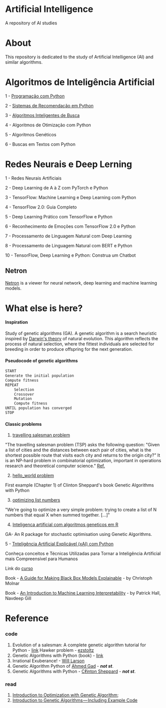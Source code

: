 # Artificial Intelligence

A repository of AI studies

# About

This repository is dedicated to the study of Artificial Intelligence (AI) and similar algorithms.

# Algoritmos de Inteligência Artificial

1 - [Programação com Python](https://github.com/renatogcruz/python/tree/master/python_guia_IAexpert)  

2 - [Sistemas de Recomendação em Python](https://github.com/renatogcruz/Artificial_Intelligence/tree/master/1_Artificial_Intelligence_Algorithms/2_sistemas_de_recomendacao)

3 - [Algoritmos Inteligentes de Busca](https://github.com/renatogcruz/Artificial_Intelligence/tree/master/1_Artificial_Intelligence_Algorithms/3_algoritmos_inteligentes_de_busca)                            

4 - Algoritmos de Otimização com Python

5 - Algoritmos Genéticos                                        

6 - Buscas em Textos com Python       

# Redes Neurais e Deep Lerning

1 - Redes Neurais Artificiais   

2 - Deep Learning de A à Z com PyTorch e Python 

3 - TensorFlow: Machine Learning e Deep Learning com Python 

4 - TensorFlow 2.0: Guia Completo 

5 - Deep Learning Prático com TensorFlow e Python 

6 - Reconhecimento de Emoções com TensorFlow 2.0 e Python 

7 - Processamento de Linguagem Natural com Deep Learning 

8 - Processamento de Linguagem Natural com BERT e Python

10 - TensorFlow, Deep Learning e Python: Construa um Chatbot 

## Netron

[Netron](https://github.com/lutzroeder/netron) is a viewer for neural network, deep learning and machine learning models.

# What else is here?

#### Inspiration

Study of genetic algorithms (GA). A genetic algorithm is a search heuristic inspired by [Darwin's theory](https://en.wikipedia.org/wiki/Evolution) of natural evolution. This algorithm reflects the process of natural selection, where the fittest individuals are selected for breeding in order to produce offspring for the next generation.

#### Pseudocode of genetic algorithms

```python
START
Generate the initial population
Compute fitness
REPEAT
    Selection
    Crossover
    Mutation
    Compute fitness
UNTIL population has converged
STOP
```
#### Classic problems

1. [travelling salesman problem](https://github.com/renatogcruz/Evolutionary-computing/tree/master/ga_examples/hawker_problem)

"The travelling salesman problem (TSP) asks the following question: "Given a list of cities and the distances between each pair of cities, what is the shortest possible route that visits each city and returns to the origin city?" It is an NP-hard problem in combinatorial optimization, important in operations research and theoretical computer science." [Ref.](https://en.wikipedia.org/wiki/Travelling_salesman_problem)

2. [hello_world problem](https://github.com/renatogcruz/Evolutionary-computing/tree/master/ga_examples/hello_world)

First example (Chapter 1) of Clinton Sheppard's book Genetic Algorithms with Python

3. [optimizing list numbers](https://lethain.com/genetic-algorithms-cool-name-damn-simple/)

"We're going to optimize a very simple problem: trying to create a list of N numbers that equal X when summed together. [...]" 

4. [Inteligenca artificial com algoritmos geneticos em R](https://github.com/renatogcruz/R/tree/main/Inteligenca_artificial_com_algoritmos_geneticos_em_R)

GA- An R package for stochastic optimisation using Genetic Algorithms.

5 - [Tnteligência Artificial Explicável (xAI) com Python](https://github.com/renatogcruz/python/tree/master/inteligencia_artifical_explicavel)

Conheça conceitos e Técnicas Utilizadas para Tornar a Inteligência Artificial mais Compreensível para Humanos

Link do [curso](https://www.udemy.com/course/inteligencia-artificial-explicavel/)

Book - [A Guide for Making Black Box Models Explainable](https://christophm.github.io/interpretable-ml-book/) - by Christoph Molnar

Book - [An Introduction to Machine Learning Interpretability](https://www.oreilly.com/library/view/an-introduction-to/9781098115487/) - by Patrick Hall, Navdeep Gill


# Reference

### code
1. Evolution of a salesman: A complete genetic algorithm tutorial for Python - [link](https://towardsdatascience.com/evolution-of-a-salesman-a-complete-genetic-algorithm-tutorial-for-python-6fe5d2b3ca35)
Hawker problem - [ezstoltz](https://github.com/ezstoltz/genetic-algorithm/blob/master/genetic_algorithm_TSP.ipynb)
2. Genetic Algorithms with Python (book) - [link](https://www.amazon.com/Genetic-Algorithms-Python-Clinton-Sheppard/dp/1540324001)
3. Irrational Exuberance! - [Will Larson](https://lethain.com/genetic-algorithms-cool-name-damn-simple/)
4. Genetic Algorithm Python of [Ahmed Gad](https://github.com/ahmedfgad/GeneticAlgorithmPython) - ***not st***.
5. Genetic Algorithms with Python - [Cℓinton Sheppard](https://github.com/handcraftsman/GeneticAlgorithmsWithPython) - ***not st***.

### read
1. [Introduction to Optimization with Genetic Algorithm](https://towardsdatascience.com/introduction-to-optimization-with-genetic-algorithm-2f5001d9964b);
2. [Introduction to Genetic Algorithms — Including Example Code](https://towardsdatascience.com/introduction-to-genetic-algorithms-including-example-code-e396e98d8bf3)
